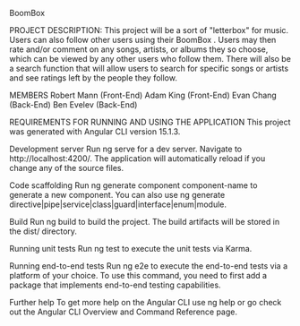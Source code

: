 BoomBox

PROJECT DESCRIPTION: This project will be a sort of "letterbox" for music.  Users can also follow other users using their BoomBox . Users may then rate and/or comment on any songs, artists, or albums they so choose, which can be viewed by any other users who follow them. There will also be a search function that will allow users to search for specific songs or artists and see ratings left by the people they follow.


MEMBERS
Robert Mann (Front-End)
Adam King (Front-End)
Evan Chang (Back-End)
Ben Evelev (Back-End)


REQUIREMENTS FOR RUNNING AND USING THE APPLICATION
This project was generated with Angular CLI version 15.1.3.

Development server
Run ng serve for a dev server. Navigate to http://localhost:4200/. The application will automatically reload if you change any of the source files.

Code scaffolding
Run ng generate component component-name to generate a new component. You can also use ng generate directive|pipe|service|class|guard|interface|enum|module.

Build
Run ng build to build the project. The build artifacts will be stored in the dist/ directory.

Running unit tests
Run ng test to execute the unit tests via Karma.

Running end-to-end tests
Run ng e2e to execute the end-to-end tests via a platform of your choice. To use this command, you need to first add a package that implements end-to-end testing capabilities.

Further help
To get more help on the Angular CLI use ng help or go check out the Angular CLI Overview and Command Reference page.
